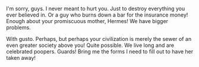 I'm sorry, guys. I never meant to hurt you. Just to destroy everything you ever believed in. Or a guy who burns down a bar for the insurance money! Enough about your promiscuous mother, Hermes! We have bigger problems.

With gusto. Perhaps, but perhaps your civilization is merely the sewer of an even greater society above you! Quite possible. We live long and are celebrated poopers. Guards! Bring me the forms I need to fill out to have her taken away!
